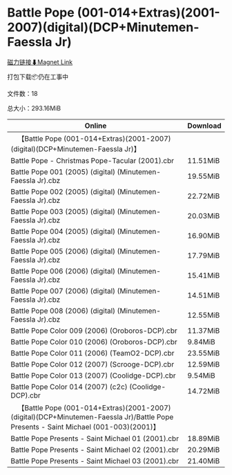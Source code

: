 # Battle Pope (001-014+Extras)(2001-2007)(digital)(DCP+Minutemen-Faessla Jr)

[磁力链接⬇Magnet Link](magnet:?xt=urn:btih:3641406b2604b55055df8cd7c5f5a59ecb0b16d3&dn=Battle%20Pope%20%28001-014%2BExtras%29%282001-2007%29%28digital%29%28DCP%2BMinutemen-Faessla%20Jr%29)

打包下载📦仍在工事中

文件数：18

总大小：293.16MiB

Online | Download
--- | ---
&emsp;【Battle Pope (001-014+Extras)(2001-2007)(digital)(DCP+Minutemen-Faessla Jr)】 | 
Battle Pope - Christmas Pope-Tacular (2001).cbr | 11.51MiB
Battle Pope 001 (2005) (digital) (Minutemen-Faessla Jr).cbz | 19.55MiB
Battle Pope 002 (2005) (digital) (Minutemen-Faessla Jr).cbz | 22.72MiB
Battle Pope 003 (2005) (digital) (Minutemen-Faessla Jr).cbz | 20.03MiB
Battle Pope 004 (2005) (digital) (Minutemen-Faessla Jr).cbz | 16.90MiB
Battle Pope 005 (2006) (digital) (Minutemen-Faessla Jr).cbz | 17.79MiB
Battle Pope 006 (2006) (digital) (Minutemen-Faessla Jr).cbz | 15.41MiB
Battle Pope 007 (2006) (digital) (Minutemen-Faessla Jr).cbz | 14.51MiB
Battle Pope 008 (2006) (digital) (Minutemen-Faessla Jr).cbz | 12.55MiB
Battle Pope Color 009 (2006) (Oroboros-DCP).cbr | 11.37MiB
Battle Pope Color 010 (2006) (Oroboros-DCP).cbr | 9.84MiB
Battle Pope Color 011 (2006) (TeamO2-DCP).cbr | 23.55MiB
Battle Pope Color 012 (2007) (Scrooge-DCP).cbr | 12.59MiB
Battle Pope Color 013 (2007) (Coolidge-DCP).cbr | 9.54MiB
Battle Pope Color 014 (2007) (c2c) (Coolidge-DCP).cbr | 14.72MiB
&emsp;【Battle Pope (001-014+Extras)(2001-2007)(digital)(DCP+Minutemen-Faessla Jr)/Battle Pope Presents - Saint Michael (001-003)(2001)】 | 
Battle Pope Presents - Saint Michael 01 (2001).cbr | 18.89MiB
Battle Pope Presents - Saint Michael 02 (2001).cbr | 20.29MiB
Battle Pope Presents - Saint Michael 03 (2001).cbr | 21.40MiB